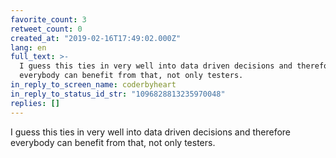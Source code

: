 ```yaml
---
favorite_count: 3
retweet_count: 0
created_at: "2019-02-16T17:49:02.000Z"
lang: en
full_text: >-
  I guess this ties in very well into data driven decisions and therefore
  everybody can benefit from that, not only testers.
in_reply_to_screen_name: coderbyheart
in_reply_to_status_id_str: "1096828813235970048"
replies: []
---
```


I guess this ties in very well into data driven decisions and therefore
everybody can benefit from that, not only testers.

